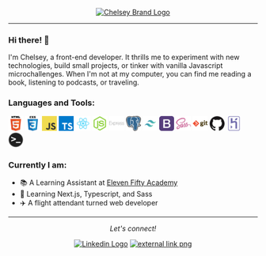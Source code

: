 <p align='center'>
  <a href='https://cltsolutions.github.io/portfolio/#resume'><img src='https://user-images.githubusercontent.com/73909880/112049522-1eff5480-8b26-11eb-89f7-30a41f681286.png' alt='Chelsey Brand Logo'></a>
</p>
<hr>

### Hi there! 👋
<!-- <img src="https://github.com/blackcater/blackcater/raw/master/images/Hi.gif" height="32" /> -->

I'm Chelsey, a front-end developer. It thrills me to experiment with new technologies, build small projects, or tinker with vanilla Javascript microchallenges. When I'm not at my computer, you can find me reading a book, listening to podcasts, or traveling.

### Languages and Tools:
<code><img height="30" alt="HTML5" title="HTML" src="https://raw.githubusercontent.com/github/explore/80688e429a7d4ef2fca1e82350fe8e3517d3494d/topics/html/html.png" /></code>
<code><img height="30" alt="CSS3" title="CSS" src="https://raw.githubusercontent.com/github/explore/80688e429a7d4ef2fca1e82350fe8e3517d3494d/topics/css/css.png" /></code>
<code><img height="30" alt="JavaScript" title="Javascript" src="https://raw.githubusercontent.com/github/explore/80688e429a7d4ef2fca1e82350fe8e3517d3494d/topics/javascript/javascript.png" /></code>
<code><img height="30" alt="Typescript" title="Typescript" src="https://raw.githubusercontent.com/github/explore/80688e429a7d4ef2fca1e82350fe8e3517d3494d/topics/typescript/typescript.png" /></code>
<code><img height="30" alt="React" title="React" src="https://raw.githubusercontent.com/github/explore/80688e429a7d4ef2fca1e82350fe8e3517d3494d/topics/react/react.png" /></code>
<code><img height="30" alt="Node.js" title="Node.js" src="https://raw.githubusercontent.com/devicons/devicon/master/icons/nodejs/nodejs-original.svg" /></code>
<code><img height="30" alt="Express" title="Express" src="https://raw.githubusercontent.com/github/explore/80688e429a7d4ef2fca1e82350fe8e3517d3494d/topics/express/express.png" /></code>
<code><img height="30" alt="PostgreSQL" title="PostgreSQL" src="https://raw.githubusercontent.com/github/explore/80688e429a7d4ef2fca1e82350fe8e3517d3494d/topics/postgresql/postgresql.png" /></code>
<code><img height="30" alt="Tailwind" title="Tailwind" src="https://raw.githubusercontent.com/github/explore/80688e429a7d4ef2fca1e82350fe8e3517d3494d/topics/tailwind/tailwind.png" /></code>
<code><img height="30" alt="Bootstrap" title="Bootstrap" src="https://raw.githubusercontent.com/github/explore/80688e429a7d4ef2fca1e82350fe8e3517d3494d/topics/bootstrap/bootstrap.png" /></code>
<code><img height="30" alt="Sass" title="Sass" src="https://raw.githubusercontent.com/github/explore/80688e429a7d4ef2fca1e82350fe8e3517d3494d/topics/sass/sass.png" /></code>
<code><img height="30" alt="Git" title="Git" src="https://raw.githubusercontent.com/github/explore/80688e429a7d4ef2fca1e82350fe8e3517d3494d/topics/git/git.png" /></code>
<code><img height="30" alt="GitHub" title="Github" src="https://raw.githubusercontent.com/github/explore/78df643247d429f6cc873026c0622819ad797942/topics/github/github.png" /></code>
<code><img height="30" alt="Heroku" title="Heroku" src="https://raw.githubusercontent.com/devicons/devicon/master/icons/heroku/heroku-original.svg" /></code>
<code><img height="30" alt="Terminal" title="Windows Terminal" src="https://raw.githubusercontent.com/github/explore/80688e429a7d4ef2fca1e82350fe8e3517d3494d/topics/terminal/terminal.png" /></code>

### Currently I am:
- 📚 A Learning Assistant at [Eleven Fifty Academy](https://elevenfifty.org/)
- 🌱 Learning Next.js, Typescript, and Sass
- ✈️ A flight attendant turned web developer

<!--
**CLTsolutions/CLTsolutions** is a ✨ _special_ ✨ repository because its `README.md` (this file) appears on your GitHub profile.
Here are some ideas to get you started:
- 🔭 I’m currently working on ...
- 🌱 I’m currently learning ...
- 👯 I’m looking to collaborate on ...
- 🤔 I’m looking for help with ...
- 💬 Ask me about ...
- 📫 How to reach me: ...
- ⚡ Fun fact: ...
-->

<hr>
<p align='center'>
  <i>Let's connect!</i>
</p>
<p align='center'>
  <a href='https://www.linkedin.com/in/cltschida/' target='_blank' alt='Linkedin'><img src='https://user-images.githubusercontent.com/73909880/112054818-743e6480-8b2c-11eb-8bda-2aa508ce6e1f.png' alt='Linkedin Logo'></a>
  <a href='https://cltsolutions.github.io/portfolio/#resume" target='_blank' alt='portfolio'><img src='https://user-images.githubusercontent.com/73909880/112055194-e9aa3500-8b2c-11eb-989c-7bc354c3271a.png' alt='external link png'></a>
</p>
